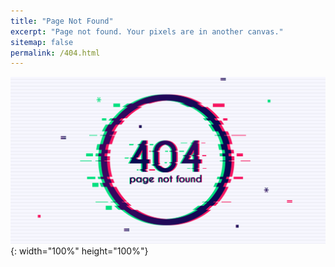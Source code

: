 ```yaml
---
title: "Page Not Found"
excerpt: "Page not found. Your pixels are in another canvas."
sitemap: false
permalink: /404.html
---
```


![](../images/2022-01-08/404.jpg){: width="100%" height="100%"}
